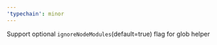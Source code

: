 ```yaml
---
'typechain': minor
---
```


Support optional `ignoreNodeModules`(default=true) flag for glob helper
